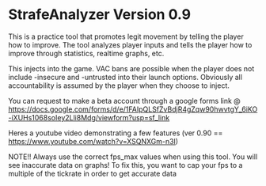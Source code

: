 # StrafeAnalyzer Version 0.9
This is a practice tool that promotes legit movement by telling the player how to improve.
The tool analyzes player inputs and tells the player how to improve through statistics, realtime graphs, etc. 

This injects into the game. VAC bans are possible when the player does not include -insecure and -untrusted into their launch options. 
Obviously all accountability is assumed by the player when they choose to inject.

You can request to make a beta account through a google forms link @ https://docs.google.com/forms/d/e/1FAIpQLSfZvBdjR4gZqw90hwvtgY_6iKO-iXUHs1068soIey2Lli8Mdg/viewform?usp=sf_link

Heres a youtube video demonstrating a few features (ver 0.90 == https://www.youtube.com/watch?v=XSQNXGm-n3I)

NOTE!!
Always use the correct fps_max values when using this tool. You will see inaccurate data on graphs! To fix this, you want to cap your fps to a multiple of the tickrate in order to get accurate data

